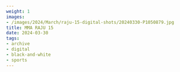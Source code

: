 ```yaml
---
weight: 1
images:
- /images/2024/March/raju-15-digital-shots/20240330-P1050879.jpg
title: MMA RAJU 15
date: 2024-03-30
tags:
- archive
- digital
- black-and-white
- sports
---
```

